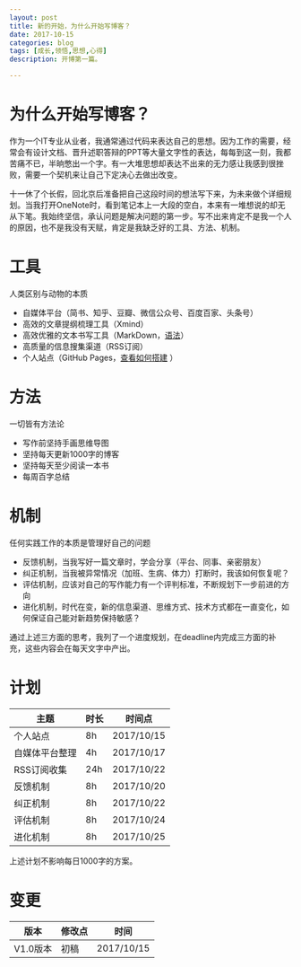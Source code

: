 ```yaml
---
layout: post
title: 新的开始，为什么开始写博客？
date: 2017-10-15
categories: blog
tags: [成长,领悟,思想,心得]
description: 开博第一篇。

---
```


# 为什么开始写博客？

作为一个IT专业从业者，我通常通过代码来表达自己的思想。因为工作的需要，经常会有设计文档、晋升述职答辩的PPT等大量文字性的表达，每每到这一刻，我都苦痛不已，半晌憋出一个字。有一大堆思想却表达不出来的无力感让我感到很挫败，需要一个契机来让自己下定决心去做出改变。

十一休了个长假，回北京后准备把自己这段时间的想法写下来，为未来做个详细规划。当我打开OneNote时，看到笔记本上一大段的空白，本来有一堆想说的却无从下笔。我始终坚信，承认问题是解决问题的第一步。写不出来肯定不是我一个人的原因，也不是我没有天赋，肯定是我缺乏好的工具、方法、机制。

# 工具

人类区别与动物的本质
- 自媒体平台（简书、知乎、豆瓣、微信公众号、百度百家、头条号）
- 高效的文章提纲梳理工具（Xmind）
- 高效优雅的文本书写工具（MarkDown，[语法](http://www.appinn.com/markdown/)）
- 高质量的信息搜集渠道（RSS订阅）
- 个人站点（GitHub Pages，[查看如何搭建](http://www.jianshu.com/u/b7302187dd47) ）

# 方法

一切皆有方法论
- 写作前坚持手画思维导图
- 坚持每天更新1000字的博客
- 坚持每天至少阅读一本书
- 每周百字总结

# 机制

任何实践工作的本质是管理好自己的问题
- 反馈机制，当我写好一篇文章时，学会分享（平台、同事、亲密朋友）
- 纠正机制，当我被异常情况（加班、生病、体力）打断时，我该如何恢复呢？
- 评估机制，应该对自己的写作能力有一个评判标准，不断规划下一步前进的方向
- 进化机制，时代在变，新的信息渠道、思维方式、技术方式都在一直变化，如何保证自己能对新趋势保持敏感？

通过上述三方面的思考，我列了一个进度规划，在deadline内完成三方面的补充，这些内容会在每天文字中产出。

# 计划

主题 |时长|  时间点|
----|------|----
个人站点| 8h  | 2017/10/15
自媒体平台整理 |  4h | 2017/10/17 
RSS订阅收集 | 24h  | 2017/10/22
 反馈机制|8h|2017/10/20
纠正机制|8h|2017/10/22
评估机制|8h|2017/10/24
进化机制|8h|2017/10/25

上述计划不影响每日1000字的方案。

# 变更

版本 |修改点|  时间|
----|------|----
V1.0版本|初稿|2017/10/15
